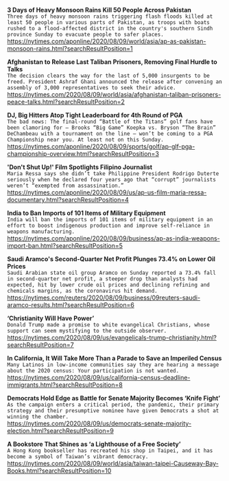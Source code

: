 **3 Days of Heavy Monsoon Rains Kill 50 People Across Pakistan**\
`Three days of heavy monsoon rains triggering flash floods killed at least 50 people in various parts of Pakistan, as troops with boats rushed to a flood-affected district in the country's southern Sindh province Sunday to evacuate people to safer places.`\
https://nytimes.com/aponline/2020/08/09/world/asia/ap-as-pakistan-monsoon-rains.html?searchResultPosition=1

**Afghanistan to Release Last Taliban Prisoners, Removing Final Hurdle to Talks**\
`The decision clears the way for the last of 5,000 insurgents to be freed. President Ashraf Ghani announced the release after convening an assembly of 3,000 representatives to seek their advice.`\
https://nytimes.com/2020/08/09/world/asia/afghanistan-taliban-prisoners-peace-talks.html?searchResultPosition=2

**DJ, Big Hitters Atop Tight Leaderboard for 4th Round of PGA**\
`The bad news: The final-round “Battle of the Titans” golf fans have been clamoring for — Brooks “Big Game” Koepka vs. Bryson “The Brain” DeChambeau with a tournament on the line — won’t be coming to a PGA Championship near you. At least not on this Sunday. `\
https://nytimes.com/aponline/2020/08/09/sports/golf/ap-glf-pga-championship-overview.html?searchResultPosition=3

**'Don't Shut Up!' Film Spotlights Filipino Journalist**\
`Maria Ressa says she didn’t take Philippine President Rodrigo Duterte seriously when he declared four years ago that “corrupt” journalists weren’t “exempted from assassination.”`\
https://nytimes.com/aponline/2020/08/09/us/ap-us-film-maria-ressa-documentary.html?searchResultPosition=4

**India to Ban Imports of 101 Items of Military Equipment**\
`India will ban the imports of 101 items of military equipment in an effort to boost indigenous production and improve self-reliance in weapons manufacturing.`\
https://nytimes.com/aponline/2020/08/09/business/ap-as-india-weapons-import-ban.html?searchResultPosition=5

**Saudi Aramco's Second-Quarter Net Profit Plunges 73.4% on Lower Oil Prices**\
`Saudi Arabian state oil group Aramco on Sunday reported a 73.4% fall in second-quarter net profit, a steeper drop than analysts had expected, hit by lower crude oil prices and declining refining and chemicals margins, as the coronavirus hit demand.`\
https://nytimes.com/reuters/2020/08/09/business/09reuters-saudi-aramco-results.html?searchResultPosition=6

**‘Christianity Will Have Power’**\
`Donald Trump made a promise to white evangelical Christians, whose support can seem mystifying to the outside observer.`\
https://nytimes.com/2020/08/09/us/evangelicals-trump-christianity.html?searchResultPosition=7

**In California, It Will Take More Than a Parade to Save an Imperiled Census**\
`Many Latinos in low-income communities say they are hearing a message about the 2020 census: Your participation is not wanted.`\
https://nytimes.com/2020/08/09/us/california-census-deadline-immigrants.html?searchResultPosition=8

**Democrats Hold Edge as Battle for Senate Majority Becomes ‘Knife Fight’**\
`As the campaign enters a critical period, the pandemic, their primary strategy and their presumptive nominee have given Democrats a shot at winning the chamber.`\
https://nytimes.com/2020/08/09/us/democrats-senate-majority-election.html?searchResultPosition=9

**A Bookstore That Shines as ‘a Lighthouse of a Free Society’**\
`A Hong Kong bookseller has recreated his shop in Taipei, and it has become a symbol of Taiwan’s vibrant democracy.`\
https://nytimes.com/2020/08/09/world/asia/taiwan-taipei-Causeway-Bay-Books.html?searchResultPosition=10

